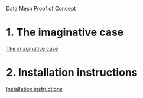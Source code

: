 Data Mesh Proof of Concept

# 1. The imaginative case

[The imaginative case](./poc.md)

# 2. Installation instructions

[Installation instructions](./installation.md)